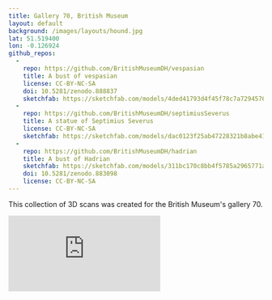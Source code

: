 ```yaml
---
title: Gallery 70, British Museum
layout: default
background: /images/layouts/hound.jpg
lat: 51.519400
lon: -0.126924
github_repos:
  -
    repo: https://github.com/BritishMuseumDH/vespasian
    title: A bust of vespasian
    license: CC-BY-NC-SA
    doi: 10.5281/zenodo.888837
    sketchfab: https://sketchfab.com/models/4ded41793d4f45f78c7a72945769cd54
  -
    repo: https://github.com/BritishMuseumDH/septimiusSeverus
    title: A statue of Septimius Severus
    license: CC-BY-NC-SA
    sketchfab: https://sketchfab.com/models/dac0123f25ab47228321b8abe4129ab1
  -
    repo: https://github.com/BritishMuseumDH/hadrian
    title: A bust of Hadrian
    sketchfab: https://sketchfab.com/models/311bc170c8bb4f5785a2965771a88264
    doi: 10.5281/zenodo.883098
    license: CC-BY-NC-SA
---
```


This collection of 3D scans was created for the British Museum's gallery 70.

<div class="embed-responsive embed-responsive-4by3 mb-3">
  <iframe title="A 3D model" class="embed-responsive-item" src="https://sketchfab.com/playlists/embed?collection=84b330dde17549cf85a1480e0d54a6de" frameborder="0" allow="autoplay; fullscreen; vr" mozallowfullscreen="true" webkitallowfullscreen="true"></iframe>
</div>
